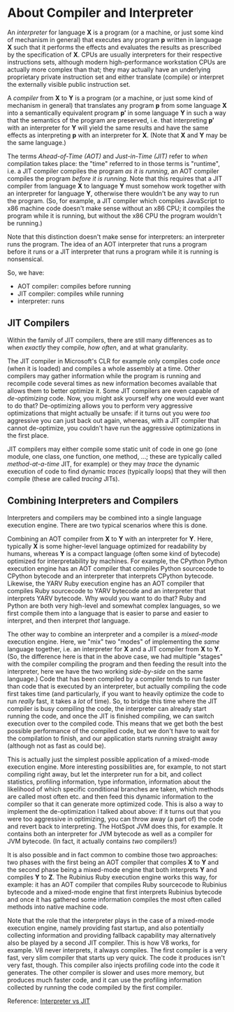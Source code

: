 # About Compiler and Interpreter

An *interpreter* for language **X** is a program (or a machine, or just some kind of mechanism in general) that executes any program **p** written in language **X** such that it performs the effects and evaluates the results as prescribed by the specification of **X**. CPUs are usually interpreters for their respective instructions sets, although modern high-performance workstation CPUs are actually more complex than that; they may actually have an underlying proprietary private instruction set and either translate (compile) or interpret the externally visible public instruction set.

A *compiler* from **X** to **Y** is a program (or a machine, or just some kind of mechanism in general) that translates any program **p** from some language **X** into a semantically equivalent program **p′** in some language **Y** in such a way that the semantics of the program are preserved, i.e. that interpreting **p′** with an interpreter for **Y** will yield the same results and have the same effects as interpreting **p** with an interpreter for **X**. (Note that **X** and **Y** may be the same language.)

The terms *Ahead-of-Time (AOT)* and *Just-in-Time (JIT)* refer to *when* compilation takes place: the "time" referred to in those terms is "runtime", i.e. a JIT compiler compiles the program *as it is running*, an AOT compiler compiles the program *before it is running*. Note that this requires that a JIT compiler from language **X** to language **Y** must somehow work together with an interpreter for language **Y**, otherwise there wouldn't be any way to run the program. (So, for example, a JIT compiler which compiles JavaScript to x86 machine code doesn't make sense without an x86 CPU; it compiles the program while it is running, but without the x86 CPU the program wouldn't be running.)

Note that this distinction doesn't make sense for interpreters: an interpreter runs the program. The idea of an AOT interpreter that runs a program before it runs or a JIT interpreter that runs a program while it is running is nonsensical.

So, we have:

-   AOT compiler: compiles before running
-   JIT compiler: compiles while running
-   interpreter: runs

JIT Compilers
-------------

Within the family of JIT compilers, there are still many differences as to when *exactly* they compile, *how often*, and at what granularity.

The JIT compiler in Microsoft's CLR for example only compiles code *once* (when it is loaded) and compiles a whole assembly at a time. Other compilers may gather information while the program is running and recompile code several times as new information becomes available that allows them to better optimize it. Some JIT compilers are even capable of *de-optimizing* code. Now, you might ask yourself why one would ever want to do that? De-optimizing allows you to perform very aggressive optimizations that might actually be unsafe: if it turns out you were *too* aggressive you can just back out again, whereas, with a JIT compiler that cannot de-optimize, you couldn't have run the aggressive optimizations in the first place.

JIT compilers may either compile some static unit of code in one go (one module, one class, one function, one method, ...; these are typically called *method-at-a-time* JIT, for example) or they may *trace* the dynamic execution of code to find dynamic *traces* (typically loops) that they will then compile (these are called *tracing* JITs).

Combining Interpreters and Compilers
------------------------------------

Interpreters and compilers may be combined into a single language execution engine. There are two typical scenarios where this is done.

Combining an AOT compiler from **X** to **Y** with an interpreter for **Y**. Here, typically **X** is some higher-level language optimized for readability by humans, whereas **Y** is a compact language (often some kind of bytecode) optimized for interpretability by machines. For example, the CPython Python execution engine has an AOT compiler that compiles Python sourcecode to CPython bytecode and an interpreter that interprets CPython bytecode. Likewise, the YARV Ruby execution engine has an AOT compiler that compiles Ruby sourcecode to YARV bytecode and an interpreter that interprets YARV bytecode. Why would you want to do that? Ruby and Python are both very high-level and somewhat complex languages, so we first compile them into a language that is easier to parse and easier to interpret, and then interpret *that* language.

The other way to combine an interpreter and a compiler is a *mixed-mode* execution engine. Here, we "mix" two "modes" of implementing the *same* language together, i.e. an interpreter for **X** and a JIT compiler from **X** to **Y**. (So, the difference here is that in the above case, we had multiple "stages" with the compiler compiling the program and then feeding the result into the interpreter, here we have the two working *side-by-side* on the same language.) Code that has been compiled by a compiler tends to run faster than code that is executed by an interpreter, but actually compiling the code first takes time (and particularly, if you want to heavily optimize the code to run *really* fast, it takes a *lot* of time). So, to bridge this time where the JIT compiler is busy compiling the code, the interpreter can already start running the code, and once the JIT is finished compiling, we can switch execution over to the compiled code. This means that we get both the best possible performance of the compiled code, but we don't have to wait for the compilation to finish, and our application starts running straight away (although not as fast as could be).

This is actually just the simplest possible application of a mixed-mode execution engine. More interesting possibilities are, for example, to not start compiling right away, but let the interpreter run for a bit, and collect statistics, profiling information, type information, information about the likelihood of which specific conditional branches are taken, which methods are called most often etc. and then feed this dynamic information to the compiler so that it can generate more optimized code. This is also a way to implement the de-optimization I talked about above: if it turns out that you were too aggressive in optimizing, you can throw away (a part of) the code and revert back to interpreting. The HotSpot JVM does this, for example. It contains both an interpreter for JVM bytecode as well as a compiler for JVM bytecode. (In fact, it actually contains *two* compilers!)

It is also possible and in fact common to combine those two approaches: two phases with the first being an AOT compiler that compiles **X** to **Y** and the second phase being a mixed-mode engine that both interprets **Y** and compiles **Y** to **Z**. The Rubinius Ruby execution engine works this way, for example: it has an AOT compiler that compiles Ruby sourcecode to Rubinius bytecode and a mixed-mode engine that first interprets Rubinius bytecode and once it has gathered some information compiles the most often called methods into native machine code.

Note that the role that the interpreter plays in the case of a mixed-mode execution engine, namely providing fast startup, and also potentially collecting information and providing fallback capability may alternatively also be played by a second JIT compiler. This is how V8 works, for example. V8 never interprets, it always compiles. The first compiler is a very fast, very slim compiler that starts up very quick. The code it produces isn't very fast, though. This compiler also injects profiling code into the code it generates. The other compiler is slower and uses more memory, but produces much faster code, and it can use the profiling information collected by running the code compiled by the first compiler.



Reference:
[Interpreter vs JIT](https://pediaa.com/what-is-the-difference-between-interpreter-and-jit-compiler/)

